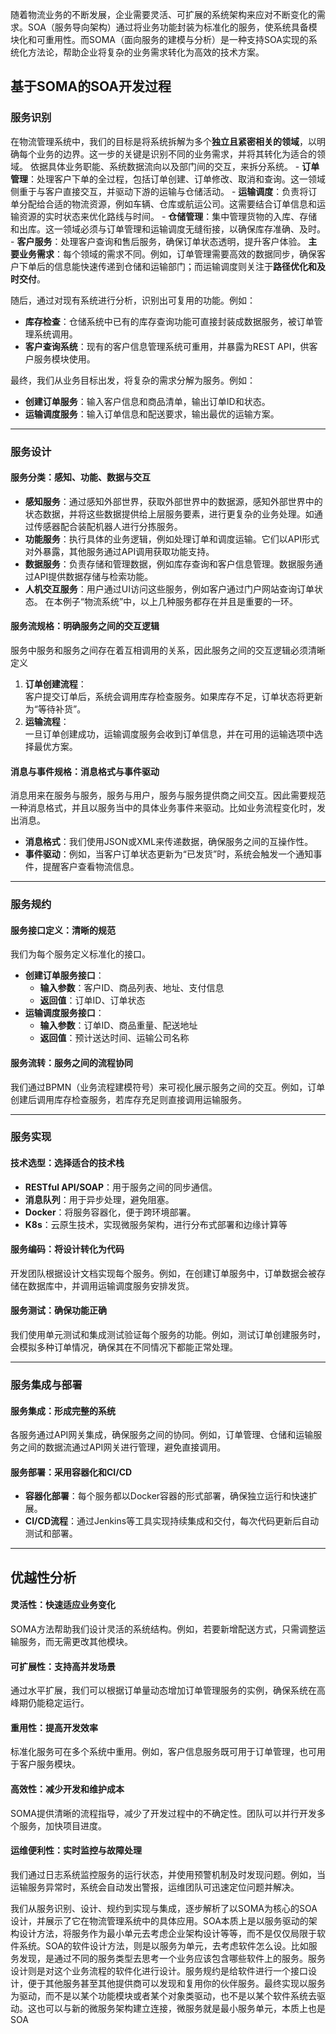 随着物流业务的不断发展，企业需要灵活、可扩展的系统架构来应对不断变化的需求。SOA（服务导向架构）通过将业务功能封装为标准化的服务，使系统具备模块化和可重用性。而SOMA（面向服务的建模与分析）是一种支持SOA实现的系统化方法论，帮助企业将复杂的业务需求转化为高效的技术方案。
## 基于SOMA的SOA开发过程

### 服务识别
在物流管理系统中，我们的目标是将系统拆解为多个**独立且紧密相关的领域**，以明确每个业务的边界。这一步的关键是识别不同的业务需求，并将其转化为适合的领域。
依据具体业务职能、系统数据流向以及部门间的交互，来拆分系统。
    - **订单管理**：处理客户下单的全过程，包括订单创建、订单修改、取消和查询。这一领域侧重于与客户直接交互，并驱动下游的运输与仓储活动。
    - **运输调度**：负责将订单分配给合适的物流资源，例如车辆、仓库或航运公司。这需要结合订单信息和运输资源的实时状态来优化路线与时间。
    - **仓储管理**：集中管理货物的入库、存储和出库。这一领域必须与订单管理和运输调度无缝衔接，以确保库存准确、及时。
    - **客户服务**：处理客户查询和售后服务，确保订单状态透明，提升客户体验。
**主要业务需求**：每个领域的需求不同。例如，订单管理需要高效的数据同步，确保客户下单后的信息能快速传递到仓储和运输部门；而运输调度则关注于**路径优化和及时交付**。

随后，通过对现有系统进行分析，识别出可复用的功能。例如：
- **库存检查**：仓储系统中已有的库存查询功能可直接封装成数据服务，被订单管理系统调用。
- **客户查询系统**：现有的客户信息管理系统可重用，并暴露为REST API，供客户服务模块使用。

最终，我们从业务目标出发，将复杂的需求分解为服务。例如：
- **创建订单服务**：输入客户信息和商品清单，输出订单ID和状态。
- **运输调度服务**：输入订单信息和配送要求，输出最优的运输方案。
---
### 服务设计

#### 服务分类：感知、功能、数据与交互

- **感知服务**：通过感知外部世界，获取外部世界中的数据源，感知外部世界中的状态数据，并将这些数据提供给上层服务要素，进行更复杂的业务处理。如通过传感器配合装配机器人进行分拣服务。
- **功能服务**：执行具体的业务逻辑，例如处理订单和调度运输。它们以API形式对外暴露，其他服务通过API调用获取功能支持。
- **数据服务**：负责存储和管理数据，例如库存查询和客户信息管理。数据服务通过API提供数据存储与检索功能。
- **人机交互服务**：用户通过UI访问这些服务，例如客户通过门户网站查询订单状态。
在本例子“物流系统”中，以上几种服务都存在并且是重要的一环。
#### 服务流规格：明确服务之间的交互逻辑
服务中服务和服务之间存在着互相调用的关系，因此服务之间的交互逻辑必须清晰定义
1. **订单创建流程**：  
    客户提交订单后，系统会调用库存检查服务。如果库存不足，订单状态将更新为“等待补货”。
2. **运输流程**：  
    一旦订单创建成功，运输调度服务会收到订单信息，并在可用的运输选项中选择最优方案。
#### 消息与事件规格：消息格式与事件驱动
消息用来在服务与服务，服务与用户，服务与服务提供商之间交互。因此需要规范一种消息格式，并且以服务当中的具体业务事件来驱动。比如业务流程变化时，发出消息。
- **消息格式**：我们使用JSON或XML来传递数据，确保服务之间的互操作性。
- **事件驱动**：例如，当客户订单状态更新为“已发货”时，系统会触发一个通知事件，提醒客户查看物流信息。
---
### 服务规约

#### **服务接口定义：清晰的规范**
我们为每个服务定义标准化的接口。
- **创建订单服务接口**：
    - **输入参数**：客户ID、商品列表、地址、支付信息
    - **返回值**：订单ID、订单状态
- **运输调度服务接口**：
    - **输入参数**：订单ID、商品重量、配送地址
    - **返回值**：预计送达时间、运输公司名称
#### **服务流转：服务之间的流程协同**
我们通过BPMN（业务流程建模符号）来可视化展示服务之间的交互。例如，订单创建后调用库存检查服务，若库存充足则直接调用运输服务。

---
### 服务实现
#### 技术选型：选择适合的技术栈
- **RESTful API/SOAP**：用于服务之间的同步通信。
- **消息队列**：用于异步处理，避免阻塞。
- **Docker**：将服务容器化，便于跨环境部署。
- **K8s**：云原生技术，实现微服务架构，进行分布式部署和边缘计算等
#### 服务编码：将设计转化为代码
开发团队根据设计文档实现每个服务。例如，在创建订单服务中，订单数据会被存储在数据库中，并调用运输调度服务安排发货。
#### 服务测试：确保功能正确
我们使用单元测试和集成测试验证每个服务的功能。例如，测试订单创建服务时，会模拟多种订单情况，确保其在不同情况下都能正常处理。

---
### 服务集成与部署
#### 服务集成：形成完整的系统
各服务通过API网关集成，确保服务之间的协同。例如，订单管理、仓储和运输服务之间的数据流通过API网关进行管理，避免直接调用。
#### 服务部署：采用容器化和CI/CD
- **容器化部署**：每个服务都以Docker容器的形式部署，确保独立运行和快速扩展。
- **CI/CD流程**：通过Jenkins等工具实现持续集成和交付，每次代码更新后自动测试和部署。
---
## 优越性分析
#### 灵活性：快速适应业务变化
SOMA方法帮助我们设计灵活的系统结构。例如，若要新增配送方式，只需调整运输服务，而无需更改其他模块。
#### 可扩展性：支持高并发场景
通过水平扩展，我们可以根据订单量动态增加订单管理服务的实例，确保系统在高峰期仍能稳定运行。
#### 重用性：提高开发效率
标准化服务可在多个系统中重用。例如，客户信息服务既可用于订单管理，也可用于客户服务模块。
#### 高效性：减少开发和维护成本
SOMA提供清晰的流程指导，减少了开发过程中的不确定性。团队可以并行开发多个服务，加快项目进度。
#### 运维便利性：实时监控与故障处理
我们通过日志系统监控服务的运行状态，并使用预警机制及时发现问题。例如，当运输服务异常时，系统会自动发出警报，运维团队可迅速定位问题并解决。

我们从服务识别、设计、规约到实现与集成，逐步解析了以SOMA为核心的SOA设计，并展示了它在物流管理系统中的具体应用。SOA本质上是以服务驱动的架构设计方法，将服务作为最小单元去考虑企业架构设计等等，而不是仅仅局限于软件系统。SOA的软件设计方法，则是以服务为单元，去考虑软件怎么设。比如服务发现，是通过不同的服务类型去思考一个业务应该包含哪些软件上的服务。服务设计则是对这个业务流程的软件化进行设计。服务规约是给软件进行一个接口设计，便于其他服务甚至其他提供商可以发现和复用你的伙伴服务。最终实现以服务为驱动，而不是以某个功能模块或者某个对象类驱动，也不是以某个软件系统去驱动。这也可以与新的微服务架构建立连接，微服务就是最小服务单元，本质上也是SOA